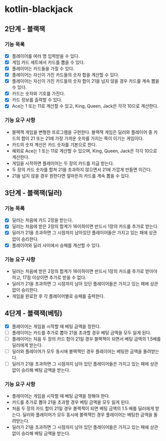 # kotlin-blackjack

## 2단계 - 블랙잭
### 기능 목록

- [X] 플레이어를 여러 명 입력받을 수 있다.
- [X] 게임 카드 세트에서 카드를 뽑을 수 있다.
- [X] 플레이어는 카드들을 가질 수 있다.
- [X] 플레이어는 자신이 가진 카드들의 숫자 합을 계산할 수 있다.
- [X] 플레이어는 자신이 가진 카드들의 숫자 합이 21을 넘지 않을 경우 카드를 계속 뽑을 수 있다.
- [X] 카드는 숫자와 기호를 가진다.
- [X] 카드 정보를 출력할 수 있다.
- [X] Ace는 1 또는 11로 계산할 수 있고, King, Queen, Jack은 각각 10으로 계산한다.

### 기능 요구 사항

- 블랙잭 게임을 변형한 프로그램을 구현한다. 블랙잭 게임은 딜러와 플레이어 중 카드의 합이 21 또는 21에 가장 가까운 숫자를 가지는 쪽이 이기는 게임이다.
- 카드의 숫자 계산은 카드 숫자를 기본으로 한다. 
- 예외로 Ace는 1 또는 11로 계산할 수 있으며, King, Queen, Jack은 각각 10으로 계산한다. 
- 게임을 시작하면 플레이어는 두 장의 카드를 지급 받는다. 
- 두 장의 카드 숫자를 합쳐 21을 초과하지 않으면서 21에 가깝게 만들면 이긴다. 
- 21을 넘지 않을 경우 원한다면 얼마든지 카드를 계속 뽑을 수 있다.

## 3단계 - 블랙잭(딜러)
### 기능 목록

- [X] 딜러는 처음에 카드 2장을 받는다.
- [X] 딜러는 처음에 받은 2장의 합계가 16이하이면 반드시 1장의 카드를 추가로 받는다.
- [X] 딜러가 21을 초과하면 그 시점까지 남아있던 플레이어들은 가지고 있는 패에 상관 없이 승리한다.
- [X] 플레이어와 딜러 사이에서 승패를 계산할 수 있다.

### 기능 요구 사항

- 딜러는 처음에 받은 2장의 합계가 16이하이면 반드시 1장의 카드를 추가로 받아야 하고, 17점 이상이면 추가로 받을 수 없다.
- 딜러가 21을 초과하면 그 시점까지 남아 있던 플레이어들은 가지고 있는 패에 상관 없이 승리한다.
- 게임을 완료한 후 각 플레이어별로 승패를 출력한다.

## 4단계 - 블랙잭(베팅)

- [X] 플레이어는 게임을 시작할 때 베팅 금액을 정한다.
- [ ] 플레이어는 카드를 추가로 뽑아 21을 초과할 경우 베팅 금액을 모두 잃게 된다.
- [ ] 플레이어는 처음 두 장의 카드 합이 21일 경우 블랙잭이 되면서 베팅 금액의 1.5배를 딜러에게 받는다.
- [ ] 딜러와 플레이어가 모두 동시에 블랙잭인 경우 플레이어는 베팅한 금액을 돌려받는다.
- [ ] 딜러가 21을 초과하면 그 시점까지 남아 있던 플레이어들은 가지고 있는 패에 상관 없이 승리해 베팅 금액을 받는다.

### 기능 요구 사항

- 플레이어는 게임을 시작할 때 베팅 금액을 정해야 한다.
- 카드를 추가로 뽑아 21을 초과할 경우 베팅 금액을 모두 잃게 된다.
- 처음 두 장의 카드 합이 21일 경우 블랙잭이 되면 베팅 금액의 1.5 배를 딜러에게 받는다. 딜러와 플레이어가 모두 동시에 블랙잭인 경우 플레이어는 베팅한 금액을 돌려받는다.
- 딜러가 21을 초과하면 그 시점까지 남아 있던 플레이어들은 가지고 있는 패에 상관 없이 승리해 베팅 금액을 받는다.
